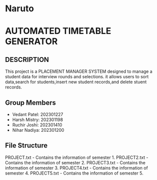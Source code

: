 # Naruto

# AUTOMATED TIMETABLE GENERATOR


## DESCRIPTION
This project is a PLACEMENT MANAGER SYSTEM designed to manage a student data for interview rounds and selections. it allows users to sort data,search for students,insert new student records,and delete stuent records.

## Group Members
- Vedant Patel:  202301227
- Harsh Mistry: 202301198
- Ruchir Joshi: 202301410
- Nihar Nadiya: 202301200
 

## File Structure
PROJECT.txt - Contains the information of semester 1.
PROJECT2.txt - Contains the information of semester 2.
PROJECT3.txt - Contains the information of semester 3.
PROJECT4.txt - Contains the information of semester 4.
PROJECT5.txt - Contains the information of semester 5.


